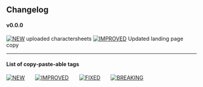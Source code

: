 
## Changelog

#### v0.0.0

[![NEW](https://img.shields.io/badge/-%20%20%20%20NEW%20%20%20%20-00CC22.svg?colorA=00CC22&logoWidth=0)]() uploaded charactersheets
[![IMPROVED](https://img.shields.io/badge/-IMPROVED-5500FF.svg?colorA=5500FF&logoWidth=0)]() Updated landing page copy


***


#### List of copy-paste-able tags

[![NEW](https://img.shields.io/badge/-%20%20%20%20NEW%20%20%20%20-00CC22.svg?colorA=00CC22&logoWidth=0)]()&nbsp;&nbsp;&nbsp;&nbsp;&nbsp;&nbsp;
[![IMPROVED](https://img.shields.io/badge/-IMPROVED-5500FF.svg?colorA=5500FF&logoWidth=0)]()&nbsp;&nbsp;&nbsp;&nbsp;&nbsp;&nbsp;
[![FIXED](https://img.shields.io/badge/-%20%20%20FIXED%20%20%20-0033FF.svg?colorA=0033FF&logoWidth=0)]()&nbsp;&nbsp;&nbsp;&nbsp;&nbsp;&nbsp;
[![BREAKING](https://img.shields.io/badge/-BREAKING-FF2222.svg?colorA=FF2222&logoWidth=0)]()&nbsp;&nbsp;&nbsp;&nbsp;&nbsp;&nbsp;
